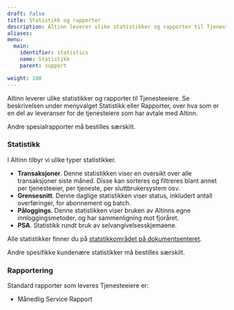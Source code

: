 ```yaml
---
draft: false
title: Statistikk og rapporter
description: Altinn leverer ulike statistikker og rapporter til Tjenesteeiere.
aliases:
menu:
  main:
    identifier: statistics
    name: Statistikk
    parent: support

weight: 100
---
```


Altinn leverer ulike statistikker og rapporter til Tjenesteeiere. Se beskrivelsen under menyvalget Statistikk eller Rapporter,
over hva som er en del av leveranser for de tjenesteiere som har avtale med Altinn.

Andre spesialrapporter må bestilles særskilt.


### Statistikk

I Altinn tilbyr vi ulike typer statistikker.

 - **Transaksjoner**. Denne statistikken viser en oversikt over alle transaksjoner siste måned.
Disse kan sorteres og filtreres blant annet per tjenesteeier, per tjeneste, per sluttbrukersystem osv.
 - **Grensesnitt**. Denne daglige statistikken viser status, inkludert antall overføringer, for abonnement og batch.
 - **Påloggings**. Denne statistikken viser bruken av Altinns egne innloggingsmetoder, og har sammenligning mot fjoråret.
 - **PSA**. Statistikk rundt bruk av selvangivelsesskjemaene.

Alle statistikker finner du på [statstikkområdet på dokumentsenteret](https://altinn.brreg.no/sites/dokument2/Statistikker/Forms/Statistikk.aspx).

Andre spesifikke kundenære statistikker må bestilles særskilt.


### Rapportering

Standard rapporter som leveres Tjenesteeiere er:
 - Månedlig Service Rapport
